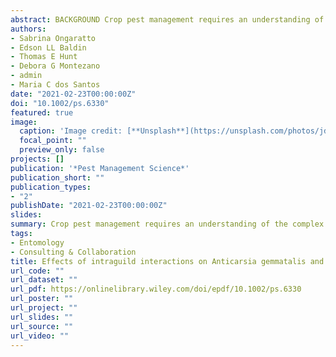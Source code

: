```yaml
---
abstract: BACKGROUND Crop pest management requires an understanding of the complex interactions among species that potentially impact crop yield. In soybean, the velvetbean caterpillar, Anticarsia gemmatalis (Hübner), and the soybean looper, Chrysodeixis includens (Walker), are described as key pests, sharing the same feeding guild. We assessed the intraguild interactions of these species under laboratory conditions. Fitness cost study was conducted to examine the influence of competition on insect development. A video tracking system was used to evaluate behavioral parameters during larval interactions in scenarios with and without food availability. RESULTS In the fitness cost assay, pupal weight was not significantly affected, regardless of sex. However, larval and pupal survival were influenced by the competition, especially in third versus fifth instar scenarios. We detected 40% cannibalism and 46.67% predation when A. gemmatalis and C. includens third instars competed with A. gemmatalis fifth instar, respectively. Distance moved, distance between larvae, body contact (food available) and frequency in food of C. includens larvae were negatively affected by interactions. Anticarsia gemmatalis larvae showed highly active behavior, moving twice or more the distance compared to C. includens larvae, and A. gemmatalis spent more time in body contact with food. CONCLUSION Ours results suggest that A. gemmatalis has a competitive advantage over C. includens. This study provides important information regarding lepidopteran behavior in soybean. We recommended that additional studies are necessary to understand the effects of interactions, especially in field conditions.
authors:
- Sabrina Ongaratto
- Edson LL Baldin
- Thomas E Hunt
- Debora G Montezano
- admin
- Maria C dos Santos
date: "2021-02-23T00:00:00Z"
doi: "10.1002/ps.6330"
featured: true
image:
  caption: 'Image credit: [**Unsplash**](https://unsplash.com/photos/jdD8gXaTZsc)'
  focal_point: ""
  preview_only: false
projects: []
publication: '*Pest Management Science*'
publication_short: ""
publication_types:
- "2"
publishDate: "2021-02-23T00:00:00Z"
slides:
summary: Crop pest management requires an understanding of the complex interactions among species that potentially impact crop yield. In soybean, the velvetbean caterpillar, Anticarsia gemmatalis (Hübner), and the soybean looper, Chrysodeixis includens (Walker), are described as key pests, sharing the same feeding guild. We assessed the intraguild interactions of these species under laboratory conditions. Fitness cost study was conducted to examine the influence of competition on insect development. A video tracking system was used to evaluate behavioral parameters during larval interactions in scenarios with and without food availability.
tags:
- Entomology
- Consulting & Collaboration
title: Effects of intraguild interactions on Anticarsia gemmatalis and Chrysodeixis includens larval fitness and behavior in soybean
url_code: ""
url_dataset: ""
url_pdf: https://onlinelibrary.wiley.com/doi/epdf/10.1002/ps.6330
url_poster: ""
url_project: ""
url_slides: ""
url_source: ""
url_video: ""
---
```

